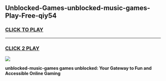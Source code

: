 
## Unblocked-Games-unblocked-music-games-Play-Free-qiy54
<h3>
<a href="https://premium76.site?title=unblocked-music-games&ref=10A">CLICK TO PLAY</a></h3>
<hr>

<h3>
<a href="https://premium76.site?title=unblocked-music-games&ref=10A">CLICK 2 PLAY</a>
  
</h3>

<a href="https://premium76.site?title=unblocked-music-games&ref=10A"><img src="https://clearcache.store/games.png"></a>


**unblocked-music-games games unblocked: Your Gateway to Fun and Accessible Online Gaming**
